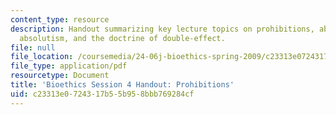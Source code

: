 ```yaml
---
content_type: resource
description: Handout summarizing key lecture topics on prohibitions, absolutism, qualified
  absolutism, and the doctrine of double-effect.
file: null
file_location: /coursemedia/24-06j-bioethics-spring-2009/c23313e0724317b55b958bbb769284cf_MIT24_06Js09_handout04.pdf
file_type: application/pdf
resourcetype: Document
title: 'Bioethics Session 4 Handout: Prohibitions'
uid: c23313e0-7243-17b5-5b95-8bbb769284cf
---
```

